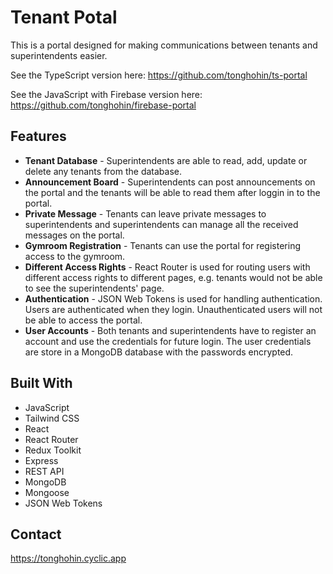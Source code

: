 # Tenant Potal

This is a portal designed for making communications between tenants and superintendents easier.

See the TypeScript version here: https://github.com/tonghohin/ts-portal

See the JavaScript with Firebase version here: https://github.com/tonghohin/firebase-portal

## Features

- **Tenant Database** - Superintendents are able to read, add, update or delete any tenants from the database.
- **Announcement Board** - Superintendents can post announcements on the portal and the tenants will be able to read them after loggin in to the portal.
- **Private Message** - Tenants can leave private messages to superintendents and superintendents can manage all the received messages on the portal.
- **Gymroom Registration** - Tenants can use the portal for registering access to the gymroom.
- **Different Access Rights** - React Router is used for routing users with different access rights to different pages, e.g. tenants would not be able to see the superintendents' page.
- **Authentication** - JSON Web Tokens is used for handling authentication. Users are authenticated when they login. Unauthenticated users will not be able to access the portal.
- **User Accounts** - Both tenants and superintendents have to register an account and use the credentials for future login. The user credentials are store in a MongoDB database with the passwords encrypted.

## Built With

- JavaScript
- Tailwind CSS
- React
- React Router
- Redux Toolkit
- Express
- REST API
- MongoDB
- Mongoose
- JSON Web Tokens

## Contact

https://tonghohin.cyclic.app
